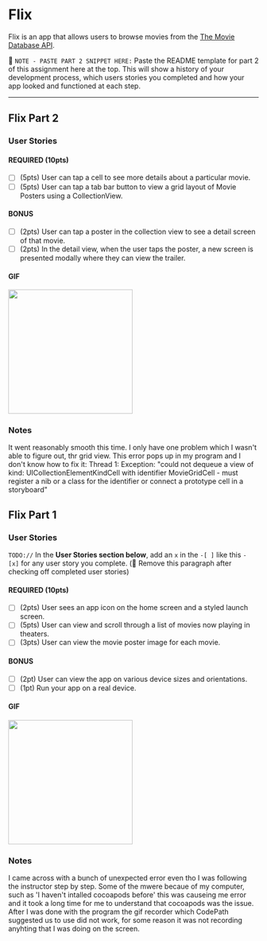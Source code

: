 
# Flix

Flix is an app that allows users to browse movies from the [The Movie Database API](http://docs.themoviedb.apiary.io/#).

📝 `NOTE - PASTE PART 2 SNIPPET HERE:` Paste the README template for part 2 of this assignment here at the top. This will show a history of your development process, which users stories you completed and how your app looked and functioned at each step.

---
## Flix Part 2

### User Stories

#### REQUIRED (10pts)
- [ ] (5pts) User can tap a cell to see more details about a particular movie.
- [ ] (5pts) User can tap a tab bar button to view a grid layout of Movie Posters using a CollectionView.

#### BONUS
- [ ] (2pts) User can tap a poster in the collection view to see a detail screen of that movie.
- [ ] (2pts) In the detail view, when the user taps the poster, a new screen is presented modally where they can view the trailer.

#### GIF
<img src="https://giphy.com/gifs/Q5aoSUqWHoypMFjvWB/fullscreen.gif" width=250><br>

### Notes
It went reasonably smooth this time. I only have one problem which I wasn't able to figure out, thr grid view. This error pops up in my program and I don't know how to fix it: Thread 1: Exception: "could not dequeue a view of kind: UICollectionElementKindCell with identifier MovieGridCell - must register a nib or a class for the identifier or connect a prototype cell in a storyboard"


## Flix Part 1

### User Stories
`TODO://` In the **User Stories section below**, add an `x` in the `-[ ]` like this `- [x]` for any user story you complete. (🚫 Remove this paragraph after checking off completed user stories)

#### REQUIRED (10pts)
- [ ] (2pts) User sees an app icon on the home screen and a styled launch screen.
- [ ] (5pts) User can view and scroll through a list of movies now playing in theaters.
- [ ] (3pts) User can view the movie poster image for each movie.

#### BONUS
- [ ] (2pt) User can view the app on various device sizes and orientations.
- [ ] (1pt) Run your app on a real device.

#### GIF
<img src="https://media.giphy.com/media/Z3NsjsTR85IErQuFio/giphy.gif" width=250><br>

### Notes
I came across with a bunch of unexpected error even tho I was following the instructor step by step. Some of the mwere becaue of my computer, such as 'I haven't intalled cocoapods before' this was causeing me error and it took a long time for me to understand that cocoapods was the issue. After I was done with the program the gif recorder which CodePath suggested us to use did not work, for some reason it was not recording anyhting that I was doing on the screen.
